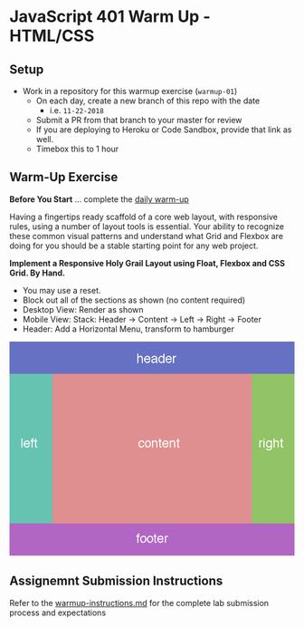 # JavaScript 401 Warm Up - HTML/CSS

## Setup
* Work in a repository for this warmup exercise (`warmup-01`)
  * On each day, create a new branch of this repo with the date
    * i.e. `11-22-2018`
  * Submit a PR from that branch to your master for review
  * If you are deploying to Heroku or Code Sandbox, provide that link as well.
  * Timebox this to 1 hour

## Warm-Up Exercise

**Before You Start** ... complete the [daily warm-up](../warmup-daily)

Having a fingertips ready scaffold of a core web layout, with responsive rules, using a number of layout tools is essential. Your ability to recognize these common visual patterns and understand what Grid and Flexbox are doing for you should be a stable starting point for any web project.

**Implement a Responsive Holy Grail Layout using Float, Flexbox and CSS Grid. By Hand.**

* You may use a reset.
* Block out all of the sections as shown (no content required)
* Desktop View: Render as shown
* Mobile View: Stack: Header -> Content -> Left -> Right -> Footer
* Header: Add a Horizontal Menu, transform to hamburger

![Holy Grail](assets/holy-grail-layout.png)

## Assignemnt Submission Instructions
Refer to the [warmup-instructions.md](../../../reference/submission-instructions/warmups) for the complete lab submission process and expectations
